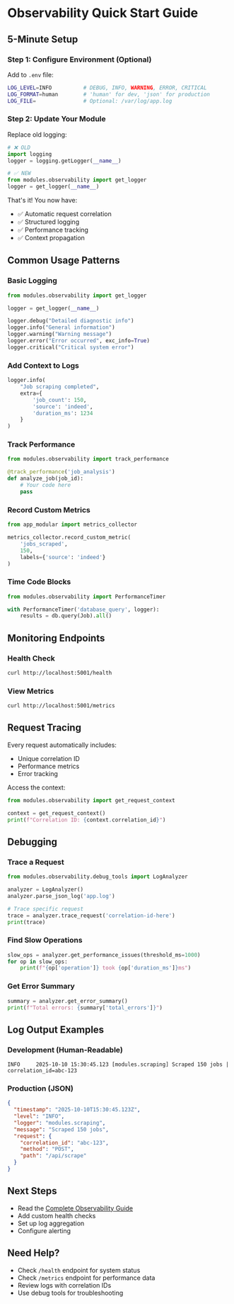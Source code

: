 # Observability Quick Start Guide

## 5-Minute Setup

### Step 1: Configure Environment (Optional)

Add to `.env` file:

```bash
LOG_LEVEL=INFO          # DEBUG, INFO, WARNING, ERROR, CRITICAL
LOG_FORMAT=human        # 'human' for dev, 'json' for production
LOG_FILE=               # Optional: /var/log/app.log
```

### Step 2: Update Your Module

Replace old logging:

```python
# ❌ OLD
import logging
logger = logging.getLogger(__name__)

# ✅ NEW
from modules.observability import get_logger
logger = get_logger(__name__)
```

That's it! You now have:
- ✅ Automatic request correlation
- ✅ Structured logging
- ✅ Performance tracking
- ✅ Context propagation

## Common Usage Patterns

### Basic Logging

```python
from modules.observability import get_logger

logger = get_logger(__name__)

logger.debug("Detailed diagnostic info")
logger.info("General information")
logger.warning("Warning message")
logger.error("Error occurred", exc_info=True)
logger.critical("Critical system error")
```

### Add Context to Logs

```python
logger.info(
    "Job scraping completed",
    extra={
        'job_count': 150,
        'source': 'indeed',
        'duration_ms': 1234
    }
)
```

### Track Performance

```python
from modules.observability import track_performance

@track_performance('job_analysis')
def analyze_job(job_id):
    # Your code here
    pass
```

### Record Custom Metrics

```python
from app_modular import metrics_collector

metrics_collector.record_custom_metric(
    'jobs_scraped',
    150,
    labels={'source': 'indeed'}
)
```

### Time Code Blocks

```python
from modules.observability import PerformanceTimer

with PerformanceTimer('database_query', logger):
    results = db.query(Job).all()
```

## Monitoring Endpoints

### Health Check

```bash
curl http://localhost:5001/health
```

### View Metrics

```bash
curl http://localhost:5001/metrics
```

## Request Tracing

Every request automatically includes:
- Unique correlation ID
- Performance metrics
- Error tracking

Access the context:

```python
from modules.observability import get_request_context

context = get_request_context()
print(f"Correlation ID: {context.correlation_id}")
```

## Debugging

### Trace a Request

```python
from modules.observability.debug_tools import LogAnalyzer

analyzer = LogAnalyzer()
analyzer.parse_json_log('app.log')

# Trace specific request
trace = analyzer.trace_request('correlation-id-here')
print(trace)
```

### Find Slow Operations

```python
slow_ops = analyzer.get_performance_issues(threshold_ms=1000)
for op in slow_ops:
    print(f"{op['operation']} took {op['duration_ms']}ms")
```

### Get Error Summary

```python
summary = analyzer.get_error_summary()
print(f"Total errors: {summary['total_errors']}")
```

## Log Output Examples

### Development (Human-Readable)

```
INFO     2025-10-10 15:30:45.123 [modules.scraping] Scraped 150 jobs | correlation_id=abc-123
```

### Production (JSON)

```json
{
  "timestamp": "2025-10-10T15:30:45.123Z",
  "level": "INFO",
  "logger": "modules.scraping",
  "message": "Scraped 150 jobs",
  "request": {
    "correlation_id": "abc-123",
    "method": "POST",
    "path": "/api/scrape"
  }
}
```

## Next Steps

- Read the [Complete Observability Guide](./OBSERVABILITY_GUIDE.md)
- Add custom health checks
- Set up log aggregation
- Configure alerting

## Need Help?

- Check `/health` endpoint for system status
- Check `/metrics` endpoint for performance data
- Review logs with correlation IDs
- Use debug tools for troubleshooting
